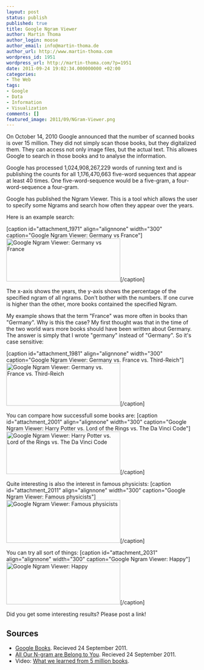 ```yaml
---
layout: post
status: publish
published: true
title: Google Ngram Viewer
author: Martin Thoma
author_login: moose
author_email: info@martin-thoma.de
author_url: http://www.martin-thoma.com
wordpress_id: 1951
wordpress_url: http://martin-thoma.com/?p=1951
date: 2011-09-24 19:02:34.000000000 +02:00
categories:
- The Web
tags:
- Google
- Data
- Information
- Visualization
comments: []
featured_image: 2011/09/NGram-Viewer.png
---
```

On October 14, 2010 Google announced that the number of scanned books is over 15 million. They did not simply scan those books, but they digitalized them. They can access not only image files, but the actual text. This allowes Google to search in those books and to analyse the information.

Google has processed 1,024,908,267,229 words of running text and is publishing the counts for all 1,176,470,663 five-word sequences that appear at least 40 times. One five-word-sequence would be a five-gram, a four-word-sequence a four-gram.

Google has published the Ngram Viewer. This is a tool which allows the user to specify some Ngrams and search how often they appear over the years.

Here is an example search:

[caption id="attachment_1971" align="alignnone" width="300" caption="Google Ngram Viewer: Germany vs France"]<a href="http://martin-thoma.com/wp-content/uploads/2011/09/Google-Ngram-Viewer-germany-france.png"><img class="size-medium wp-image-1971" title="Google Ngram Viewer: Germany vs France" src="http://martin-thoma.com/wp-content/uploads/2011/09/Google-Ngram-Viewer-germany-france-300x113.png" alt="Google Ngram Viewer: Germany vs France" width="300" height="113" /></a>[/caption]

The x-axis shows the years, the y-axis shows the percentage of the specified ngram of all ngrams.
Don't bother with the numbers. If one curve is higher than the other, more books contained the specified Ngram.

My example shows that the term "France" was more often in books than "Germany". Why is this the case? My first thought was that in the time of the two world wars more books should have been written about Germany. The answer is simply that I wrote "germany" instead of "Germany". So it's case sensitive:

[caption id="attachment_1981" align="alignnone" width="300" caption="Google Ngram Viewer: Germany vs. France vs. Third-Reich"]<a href="http://martin-thoma.com/wp-content/uploads/2011/09/Google-Ngram-Viewer-Germany-France-Third-Reich.png"><img class="size-medium wp-image-1981" title="Google Ngram Viewer: Germany vs. France vs. Third-Reich" src="http://martin-thoma.com/wp-content/uploads/2011/09/Google-Ngram-Viewer-Germany-France-Third-Reich-300x112.png" alt="Google Ngram Viewer: Germany vs. France vs. Third-Reich" width="300" height="112" /></a>[/caption]

You can compare how successfull some books are:
[caption id="attachment_2001" align="alignnone" width="300" caption="Google Ngram Viewer: Harry Potter vs. Lord of the Rings vs. The Da Vinci Code"]<a href="http://martin-thoma.com/wp-content/uploads/2011/09/Google-Ngram-Viewer-Harry-Potter-Lord-of-the-Rings-The-Da-Vinci-Code.png"><img src="http://martin-thoma.com/wp-content/uploads/2011/09/Google-Ngram-Viewer-Harry-Potter-Lord-of-the-Rings-The-Da-Vinci-Code-300x112.png" alt="Google Ngram Viewer: Harry Potter vs. Lord of the Rings vs. The Da Vinci Code" title="Google Ngram Viewer: Harry Potter vs. Lord of the Rings vs. The Da Vinci Code" width="300" height="112" class="size-medium wp-image-2001" /></a>[/caption]

Quite interesting is also the interest in famous physicists:
[caption id="attachment_2011" align="alignnone" width="300" caption="Google Ngram Viewer: Famous physicists"]<a href="http://martin-thoma.com/wp-content/uploads/2011/09/Google-Ngram-Viewer-Physics.png"><img src="http://martin-thoma.com/wp-content/uploads/2011/09/Google-Ngram-Viewer-Physics-300x113.png" alt="Google Ngram Viewer: Famous physicists" title="Google Ngram Viewer: Famous physicists" width="300" height="113" class="size-medium wp-image-2011" /></a>[/caption]

You can try all sort of things:
[caption id="attachment_2031" align="alignnone" width="300" caption="Google Ngram Viewer: Happy"]<a href="http://martin-thoma.com/wp-content/uploads/2011/09/Google-Ngram-Viewer-Happy.png"><img src="http://martin-thoma.com/wp-content/uploads/2011/09/Google-Ngram-Viewer-Happy-300x111.png" alt="Google Ngram Viewer: Happy" title="Google Ngram Viewer: Happy" width="300" height="111" class="size-medium wp-image-2031" /></a>[/caption]

Did you get some interesting results? Please post a link!

<h2>Sources</h2>
<ul>
	<li><a title="Google Books" href="http://en.wikipedia.org/wiki/Google_Books">Google Books</a>. Recieved 24 September 2011.</li>
	<li><a href="http://googleresearch.blogspot.com/2006/08/all-our-n-gram-are-belong-to-you.html">All Our N-gram are Belong to You</a>. Recieved 24 September 2011.</li>
	<li>Video: <a href="http://www.ted.com/talks/what_we_learned_from_5_million_books.html">What we learned from 5 million books</a>.</li>
</ul>
